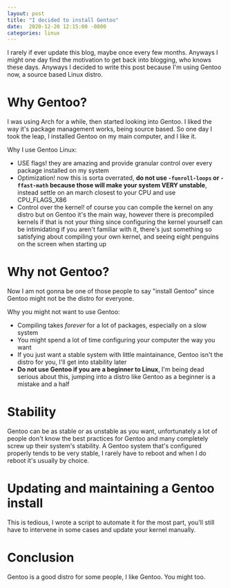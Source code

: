 ```yaml
---
layout:	post
title: "I decided to install Gentoo"
date:  2020-12-20 12:15:00 -0800
categories: linux
---
```


I rarely if ever update this blog, maybe once every few months. Anyways I might one day find the motivation to get back into blogging, who knows these days. Anyways I decided to write this post because I'm using Gentoo now, a source based Linux distro.

# **Why Gentoo?**
I was using Arch for a while, then started looking into Gentoo. I liked the way it's package management works, being source based. So one day I took the leap, I installed Gentoo on my main computer, and I like it.

Why I use Gentoo Linux:
* USE flags! they are amazing and provide granular control over every package installed on my system
* Optimization! now this is sorta overrated, **do not use ``-funroll-loops`` or ``-ffast-math`` because those will make your system VERY unstable**, instead settle on an march closest to your CPU and use CPU_FLAGS_X86
* Control over the kernel! of course you can compile the kernel on any distro but on Gentoo it's the main way, however there is precompiled kernels if that is not your thing since configuring the kernel yourself can be intimidating if you aren't familiar with it, there's just something so satisfying about compiling your own kernel, and seeing eight penguins on the screen when starting up

# **Why not Gentoo?**
Now I am not gonna be one of those people to say "install Gentoo" since Gentoo might not be the distro for everyone.

Why you might not want to use Gentoo:
* Compiling takes *forever* for a lot of packages, especially on a slow system
* You might spend a lot of time configuring your computer the way you want
* If you just want a stable system with little maintainance, Gentoo isn't the distro for you, I'll get into stability later
* **Do not use Gentoo if you are a beginner to Linux**, I'm being dead serious about this, jumping into a distro like Gentoo as a beginner is a mistake and a half

# **Stability**
Gentoo can be as stable or as unstable as you want, unfortunately a lot of people don't know the best practices for Gentoo and many completely screw up their system's stability. A Gentoo system that's configured properly tends to be very stable, I rarely have to reboot and when I do reboot it's usually by choice.

# **Updating and maintaining a Gentoo install**
This is tedious, I wrote a script to automate it for the most part, you'll still have to intervene in some cases and update your kernel manually.

# **Conclusion**
Gentoo is a good distro for some people, I like Gentoo. You might too.
